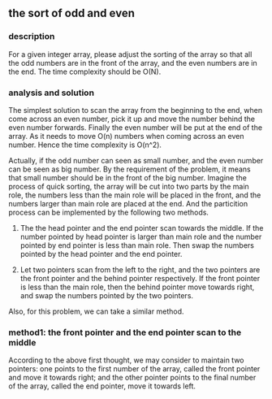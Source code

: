 ## the sort of odd and even

### description

For a given integer array, please adjust the sorting of the array so that all the odd numbers are in the front of the array, and the even numbers are in the end. The time complexity should be O(N).

### analysis and solution

The simplest solution to scan the array from the beginning to the end, when come across an even number, pick it up and move the number behind the even number forwards. Finally the even number will be put at the end of the array. As it needs to move O(n) numbers when coming across an even number. Hence the time complexity is O(n^2).

Actually, if the odd number can seen as small number, and the even number can be seen as big number. By the requirement of the problem, it means that small number should be in the front of the big number. Imagine the process of quick sorting, the array will be cut into two parts by the main role, the numbers less than the main role will be placed in the front, and the numbers larger than main role are placed at the end. And the particition process can be implemented by the following two methods.

1) The the head pointer and the end pointer scan towards the middle. If the number pointed by head pointer is larger than main role and the number pointed by end pointer is less than main role. Then swap the numbers pointed by the head pointer and the end pointer.

2) Let two pointers scan from the left to the right, and the two pointers are the front pointer and the behind pointer respectively. If the front pointer is less than the main role, then the behind pointer move towards right, and swap the numbers pointed by the two pointers.

Also, for this problem, we can take a similar method.

### method1: the front pointer and the end pointer scan to the middle

According to the above first thought, we may consider to maintain two pointers: one points to the first number of the array, called the front pointer and move it towards right; and the other pointer points to the final number of the array, called the end pointer, move it towards left.